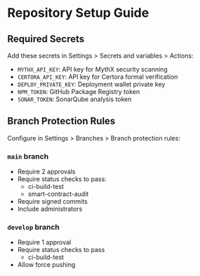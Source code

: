 # Repository Setup Guide

## Required Secrets

Add these secrets in Settings > Secrets and variables > Actions:

- `MYTHX_API_KEY`: API key for MythX security scanning
- `CERTORA_API_KEY`: API key for Certora formal verification
- `DEPLOY_PRIVATE_KEY`: Deployment wallet private key
- `NPM_TOKEN`: GitHub Package Registry token
- `SONAR_TOKEN`: SonarQube analysis token

## Branch Protection Rules

Configure in Settings > Branches > Branch protection rules:

### `main` branch
- Require 2 approvals
- Require status checks to pass:
  - ci-build-test
  - smart-contract-audit
- Require signed commits
- Include administrators

### `develop` branch
- Require 1 approval
- Require status checks to pass
  - ci-build-test
- Allow force pushing
